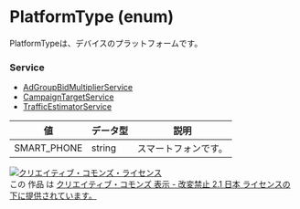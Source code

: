 # PlatformType (enum)
PlatformTypeは、デバイスのプラットフォームです。
### Service
+ [AdGroupBidMultiplierService](../services/AdGroupBidMultiplierService.md)
+ [CampaignTargetService](../services/CampaignTargetService.md)
+ [TrafficEstimatorService](../services/TrafficEstimatorService.md)

| 値 | データ型 | 説明 | 
|---|---|---|
| SMART_PHONE| string| スマートフォンです。 |
<a rel="license" href="http://creativecommons.org/licenses/by-nd/2.1/jp/"><img alt="クリエイティブ・コモンズ・ライセンス" style="border-width:0" src="https://i.creativecommons.org/l/by-nd/2.1/jp/88x31.png" /></a><br />この 作品 は <a rel="license" href="http://creativecommons.org/licenses/by-nd/2.1/jp/">クリエイティブ・コモンズ 表示 - 改変禁止 2.1 日本 ライセンスの下に提供されています。</a>
